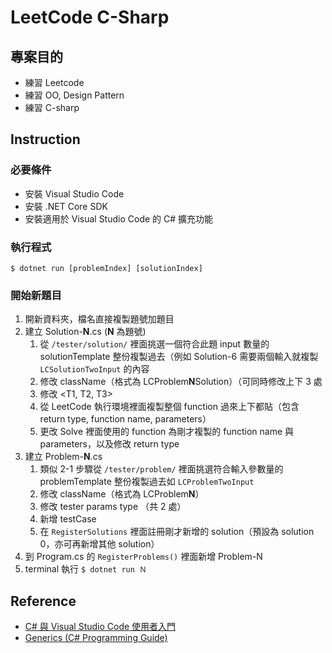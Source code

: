 # LeetCode C-Sharp

## 專案目的

- 練習 Leetcode
- 練習 OO, Design Pattern
- 練習 C-sharp

## Instruction

### 必要條件

- 安裝 Visual Studio Code
- 安裝 .NET Core SDK
- 安裝適用於 Visual Studio Code 的 C# 擴充功能

### 執行程式

```terminal
$ dotnet run [problemIndex] [solutionIndex]
```

### 開始新題目

1. 開新資料夾，檔名直接複製題號加題目
2. 建立 Solution-**N**.cs (**N** 為題號)
   1. 從 `/tester/solution/` 裡面挑選一個符合此題 input 數量的 solutionTemplate 整份複製過去（例如 Solution-6 需要兩個輸入就複製 `LCSolutionTwoInput` 的內容
   2. 修改 className（格式為 LCProblem**N**Solution）（可同時修改上下 3 處
   3. 修改 <T1, T2, T3>
   4. 從 LeetCode 執行環境裡面複製整個 function 過來上下都貼（包含 return type, function name, parameters）
   5. 更改 Solve 裡面使用的 function 為剛才複製的 function name 與 parameters，以及修改 return type
3. 建立 Problem-**N**.cs
   1. 類似 2-1 步驟從 `/tester/problem/` 裡面挑選符合輸入參數量的 problemTemplate 整份複製過去如 `LCProblemTwoInput`
   2. 修改 className（格式為 LCProblem**N**）
   3. 修改 tester params type （共 2 處）
   4. 新增 testCase
   5. 在 `RegisterSolutions` 裡面註冊剛才新增的 solution（預設為 solution 0，亦可再新增其他 solution）
4. 到 Program.cs 的 `RegisterProblems()` 裡面新增 Problem-N
5. terminal 執行 `$ dotnet run Ｎ`

## Reference

- [C# 與 Visual Studio Code 使用者入門](https://docs.microsoft.com/zh-tw/dotnet/core/tutorials/with-visual-studio-code)
- [Generics (C# Programming Guide)](https://docs.microsoft.com/en-us/dotnet/csharp/programming-guide/generics/index)
